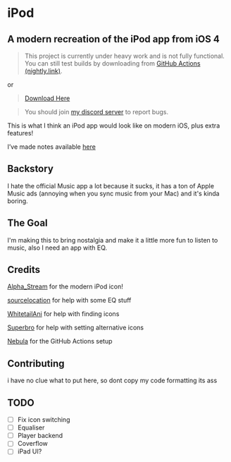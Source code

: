 # iPod
## A modern recreation of the iPod app from iOS 4

> This project is currently under heavy work and is not fully functional. You can still test builds by downloading from [GitHub Actions (nightly.link)](https://nightly.link/llsc12/iPod/workflows/build/main/iPod).

or

> [Download Here](https://nightly.link/llsc12/iPod/workflows/build/main/iPod.zip)

> You should join [my discord server](https://discord.gg/ShhsvW6V) to report bugs.

This is what I think an iPod app would look like on modern iOS, plus extra features!

I’ve made notes available [here](notes/notes.md)

## Backstory
I hate the official Music app a lot because it sucks, it has a ton of Apple Music ads (annoying when you sync music from your Mac) and it's kinda boring.

## The Goal
I'm making this to bring nostalgia and make it a little more fun to listen to music, also I need an app with EQ. 

## Credits
[Alpha_Stream](https://twitter.com/@Kutarin_) for the modern iPod icon!

[sourcelocation](https://github.com/sourcelocation) for help with some EQ stuff

[WhitetailAni](https://github.com/RealKGB) for help with finding icons

[Superbro](https://github.com/superbro9) for help with setting alternative icons

[Nebula](https://github.com/itsnebulalol) for the GitHub Actions setup

## Contributing

i have no clue what to put here, so dont copy my code formatting its ass

## TODO
- [ ] Fix icon switching
- [ ] Equaliser
- [ ] Player backend
- [ ] Coverflow
- [ ] iPad UI?
